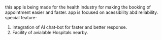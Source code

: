 this app is being made for the health industry for making the booking of appointment easier and faster.
app is focused on acessibility abd reliability.
special feature-
1. Integration of AI chat-bot for faster and better response.
2. Facility of avialable Hospitals nearby.
